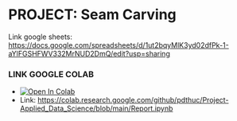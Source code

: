 # PROJECT: Seam Carving

Link google sheets: https://docs.google.com/spreadsheets/d/1ut2bqyMlK3yd02dfPk-1-aYlFGSHFWV332MrNUD2DmQ/edit?usp=sharing

### LINK GOOGLE COLAB 
- [![Open In Colab](https://colab.research.google.com/assets/colab-badge.svg)](https://colab.research.google.com/github/pdthuc/Project-Applied_Data_Science/blob/main/Report.ipynb)
- Link: https://colab.research.google.com/github/pdthuc/Project-Applied_Data_Science/blob/main/Report.ipynb

